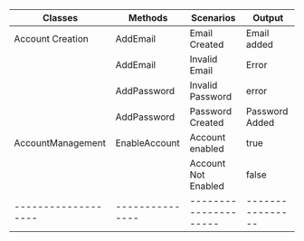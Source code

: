 | Classes           | Methods       | Scenarios           | Output         |
|-------------------|---------------|---------------------|----------------|
| Account Creation  | AddEmail      | Email Created       | Email added    |
|                   | AddEmail      | Invalid Email       | Error          |
|                   | AddPassword   | Invalid Password    | error          |
|                   | AddPassword   | Password Created    | Password Added |
| AccountManagement | EnableAccount | Account enabled     | true           |
|                   |               | Account Not Enabled | false          |
|-------------------|---------------|---------------------|----------------|